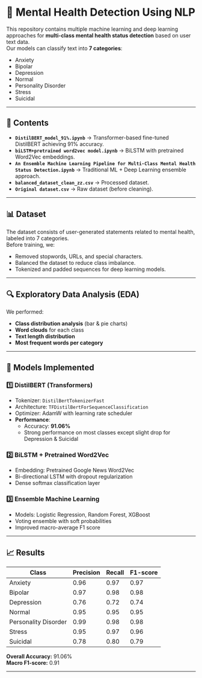 # 🧠 Mental Health Detection Using NLP

This repository contains multiple machine learning and deep learning approaches for **multi-class mental health status detection** based on user text data.  
Our models can classify text into **7 categories**:
- Anxiety
- Bipolar
- Depression
- Normal
- Personality Disorder
- Stress
- Suicidal

---

## 📂 Contents
- **`DistilBERT_model_91%.ipynb`** → Transformer-based fine-tuned DistilBERT achieving 91% accuracy.
- **`biLSTM+pretrained word2vec model.ipynb`** → BiLSTM with pretrained Word2Vec embeddings.
- **`An Ensemble Machine Learning Pipeline for Multi-Class Mental Health Status Detection.ipynb`** → Traditional ML + Deep Learning ensemble approach.
- **`balanced_dataset_clean_zz.csv`** → Processed dataset.
- **`Original dataset.csv`** → Raw dataset (before cleaning).

---

## 📊 Dataset
The dataset consists of user-generated statements related to mental health, labeled into 7 categories.  
Before training, we:
- Removed stopwords, URLs, and special characters.
- Balanced the dataset to reduce class imbalance.
- Tokenized and padded sequences for deep learning models.

---

## 🔍 Exploratory Data Analysis (EDA)
We performed:
- **Class distribution analysis** (bar & pie charts)
- **Word clouds** for each class
- **Text length distribution**
- **Most frequent words per category**

---

## 🧪 Models Implemented

### 1️⃣ DistilBERT (Transformers)
- Tokenizer: `DistilBertTokenizerFast`
- Architecture: `TFDistilBertForSequenceClassification`
- Optimizer: AdamW with learning rate scheduler
- **Performance**:  
  - Accuracy: **91.06%**
  - Strong performance on most classes except slight drop for Depression & Suicidal

### 2️⃣ BiLSTM + Pretrained Word2Vec
- Embedding: Pretrained Google News Word2Vec
- Bi-directional LSTM with dropout regularization
- Dense softmax classification layer

### 3️⃣ Ensemble Machine Learning
- Models: Logistic Regression, Random Forest, XGBoost
- Voting ensemble with soft probabilities
- Improved macro-average F1 score

---

## 📈 Results

| Class               | Precision | Recall | F1-score |
|---------------------|-----------|--------|----------|
| Anxiety             | 0.96      | 0.97   | 0.97     |
| Bipolar             | 0.97      | 0.98   | 0.98     |
| Depression          | 0.76      | 0.72   | 0.74     |
| Normal              | 0.95      | 0.95   | 0.95     |
| Personality Disorder| 0.99      | 0.98   | 0.98     |
| Stress              | 0.95      | 0.97   | 0.96     |
| Suicidal            | 0.78      | 0.80   | 0.79     |

**Overall Accuracy:** 91.06%  
**Macro F1-score:** 0.91

---



